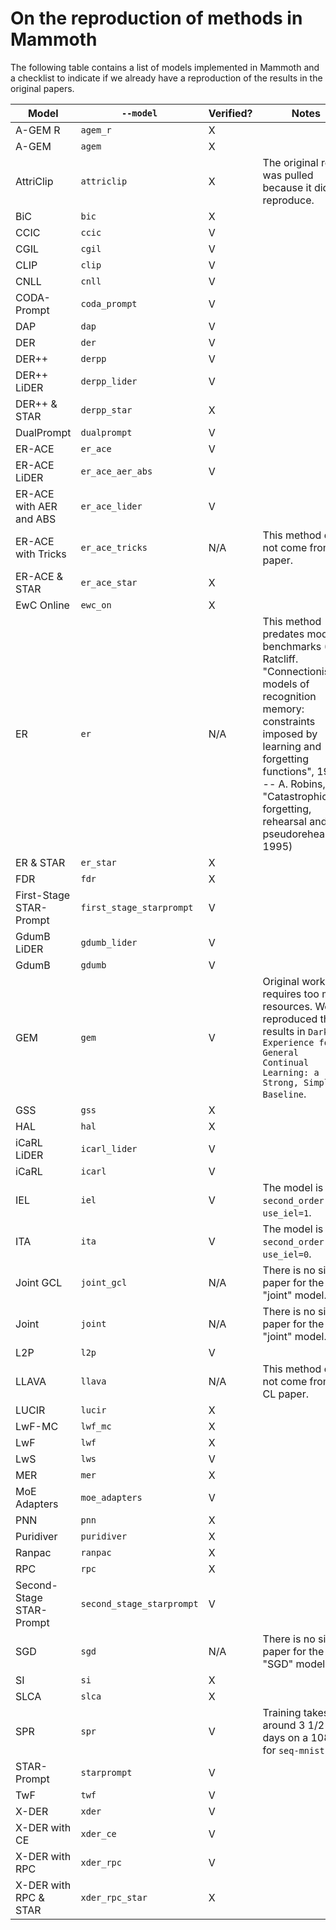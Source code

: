 # On the reproduction of methods in Mammoth

The following table contains a list of models implemented in Mammoth and a checklist to indicate if we already have a reproduction of the results in the original papers.

| Model                     | `--model`                | Verified? | Notes |
| ------------------------- | ------------------------ | --------- | ----- |
| A-GEM R                   | `agem_r`                 | X         |       |
| A-GEM                     | `agem`                   | X         |       |
| AttriClip                 | `attriclip`              | X         | The original repo was pulled because it did not reproduce. |
| BiC                       | `bic`                    | X         |       |
| CCIC                      | `ccic`                   | V         |       |
| CGIL                      | `cgil`                   | V         |       |
| CLIP                      | `clip`                   | V         |       |
| CNLL                      | `cnll`                   | V         |       |
| CODA-Prompt               | `coda_prompt`            | V         |       |
| DAP                       | `dap`                    | V         |       |
| DER                       | `der`                    | V         |       |
| DER++                     | `derpp`                  | V         |       |
| DER++ LiDER               | `derpp_lider`            | V         |       |
| DER++ & STAR              | `derpp_star`             | X         |       |
| DualPrompt                | `dualprompt`             | V         |       |
| ER-ACE                    | `er_ace`                 | V         |       |
| ER-ACE LiDER              | `er_ace_aer_abs`         | V         |       |
| ER-ACE with AER and ABS   | `er_ace_lider`           | V         |       |
| ER-ACE with Tricks        | `er_ace_tricks`          | N/A       | This method does not come from a paper. |
| ER-ACE & STAR             | `er_ace_star`            | X         |       |
| EwC Online                | `ewc_on`                 | X         |       |
| ER                        | `er`                     | N/A       | This method predates modern benchmarks (R. Ratcliff. "Connectionist models of recognition memory: constraints imposed by learning and forgetting functions", 1990 -- A. Robins, "Catastrophic forgetting, rehearsal and pseudorehearsal", 1995) |
| ER & STAR                 | `er_star`                | X         |       |
| FDR                       | `fdr`                    | X         |       |
| First-Stage STAR-Prompt   | `first_stage_starprompt` | V         |       |
| GdumB LiDER               | `gdumb_lider`            | V         |       |
| GdumB                     | `gdumb`                  | V         |       |
| GEM                       | `gem`                    | V         | Original work requires too much resources. We reproduced the results in `Dark Experience for General Continual Learning: a Strong, Simple Baseline`. |
| GSS                       | `gss`                    | X         |       |
| HAL                       | `hal`                    | X         |       |
| iCaRL LiDER               | `icarl_lider`            | V         |       |
| iCaRL                     | `icarl`                  | V         |       |
| IEL                       | `iel`                    | V         | The model is `second_order` with `use_iel=1`. |
| ITA                       | `ita`                    | V         | The model is `second_order` with `use_iel=0`. |
| Joint GCL                 | `joint_gcl`              | N/A       | There is no single paper for the "joint" model. |
| Joint                     | `joint`                  | N/A       | There is no single paper for the "joint" model. |
| L2P                       | `l2p`                    | V         |       |
| LLAVA                     | `llava`                  | N/A       | This method does not come from a CL paper. |
| LUCIR                     | `lucir`                  | X         |       |
| LwF-MC                    | `lwf_mc`                 | X         |       |
| LwF                       | `lwf`                    | X         |       |
| LwS                       | `lws`                    | V         |       |
| MER                       | `mer`                    | X         |       |
| MoE Adapters              | `moe_adapters`           | V         |       |
| PNN                       | `pnn`                    | X         |       |
| Puridiver                 | `puridiver`              | X         |       |
| Ranpac                    | `ranpac`                 | X         |       |
| RPC                       | `rpc`                    | X         |       |
| Second-Stage STAR-Prompt  | `second_stage_starprompt`| V         |       |
| SGD                       | `sgd`                    | N/A       | There is no single paper for the "SGD" model. |
| SI                        | `si`                     | X         |       |
| SLCA                      | `slca`                   | X         |       |
| SPR                       | `spr`                    | V         | Training takes around 3 1/2 days on a 1080ti for `seq-mnist` |
| STAR-Prompt               | `starprompt`             | V         |       |
| TwF                       | `twf`                    | V         |       |
| X-DER                     | `xder`                   | V         |       |
| X-DER with CE             | `xder_ce`                | V         |       |
| X-DER with RPC            | `xder_rpc`               | V         |       |
| X-DER with RPC & STAR     | `xder_rpc_star`          | X         |       |